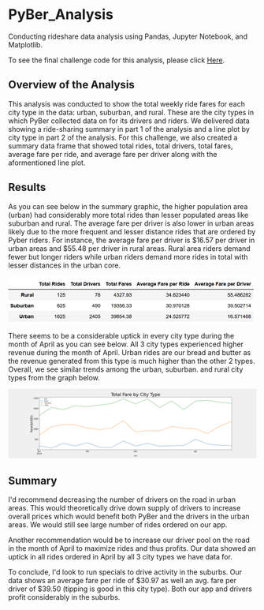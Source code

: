 # PyBer_Analysis
Conducting rideshare data analysis using Pandas, Jupyter Notebook, and Matplotlib.

To see the final challenge code for this analysis, please click [Here](https://github.com/JonathanBrown003/PyBer_Analysis/blob/b60b9261f628e1777838bf432775446e9b4270b9/PyBer_Challenge.ipynb).

## Overview of the Analysis
This analysis was conducted to show the total weekly ride fares for each city type in the data: urban, suburban, and rural. These are the city types in which PyBer collected data on for its drivers and riders. We delivered data showing a ride-sharing summary in part 1 of the analysis and a line plot by city type in part 2 of the analysis. For this challenge, we also created a summary data frame that showed total rides, total drivers, total fares, average fare per ride, and average fare per driver along with the aformentioned line plot.

## Results
As you can see below in the summary graphic, the higher population area (urban) had considerably more total rides than lesser populated areas like suburban and rural. The average fare per driver is also lower in urban areas likely due to the more frequent and lesser distance rides that are ordered by Pyber riders. For instance, the average fare per driver is $16.57 per driver in urban areas and $55.48 per driver in rural areas. Rural area riders demand fewer but longer riders while urban riders demand more rides in total with lesser distances in the urban core. 

![](https://raw.githubusercontent.com/JonathanBrown003/PyBer_Analysis/main/analysis/City_Type_Summary.PNG)

There seems to be a considerable uptick in every city type during the month of April as you can see below. All 3 city types experienced higher revenue during the month of April. Urban rides are our bread and butter as the revenue generated from this type is much higher than the other 2 types. Overall, we see similar trends among the urban, suburban. and rural city types from the graph below. 

![](https://raw.githubusercontent.com/JonathanBrown003/PyBer_Analysis/main/analysis/Pyber_fare_summary.png)

## Summary
I'd recommend decreasing the number of drivers on the road in urban areas. This would theoretically drive down supply of drivers to increase overall prices which would benefit both PyBer and the drivers in the urban areas. We would still see large number of rides ordered on our app. 

Another recommendation would be to increase our driver pool on the road in the month of April to maximize rides and thus profits. Our data showed an uptick in all rides ordered in April by all 3 city types we have data for. 

To conclude, I'd look to run specials to drive activity in the suburbs. Our data shows an average fare per ride of $30.97 as well an avg. fare per driver of $39.50 (tipping is good in this city type). Both our app and drivers profit considerably in the suburbs. 
